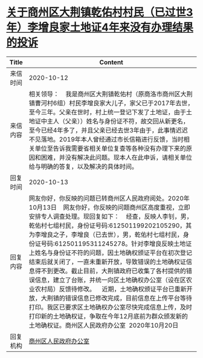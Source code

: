 # [关于商州区大荆镇乾佑村村民（已过世3年）李增良家土地证4年来没有办理结果的投诉](http://www.shangluo.gov.cn/zmhd/ldxxxx.jsp?urltype=leadermail.LeaderMailContentUrl&wbtreeid=1112&leadermailid=6517)

| Title |                                                                                                                                                                                                                     Content                                                                                                                                                                                                                      |
|:-----:|--------------------------------------------------------------------------------------------------------------------------------------------------------------------------------------------------------------------------------------------------------------------------------------------------------------------------------------------------------------------------------------------------------------------------------------------------|
| 来信时间  | 2020-10-12                                                                                                                                                                                                                                                                                                                                                                                                                                       |
| 来信内容  | 相关领导：    我是商州区大荆镇乾佑村（原商洛市商州区大荆镇曹河村6组）村民李增良家大儿子，家父已于2017年去世，至今三年。父亲在世时，村上统一登记下发了土地证，由于土地证中主人（父亲））姓名与身份证不符，故交回从新更名，至今已经4年多了，并且父亲已经去世3年由于，此事情迟迟不见落地。2019年本人曾经通过市长信箱进行反馈，当时相关单位至告诉我需要省相关单位复查等各种没有办理下来的原因和困难，并没有解决此问题。现本人在此申诉，请相关单位给与明确的答复，以及解决的具体时间。                                                                                                                                                                                                 |
| 回复时间  | 2020-10-13                                                                                                                                                                                                                                                                                                                                                                                                                                       |
| 回复内容  | 网友你好，你反映的问题已转商州区人民政府阅处。2020年10月13日    网友你好，你反映的问题商州区高度重视，立即安排专人调查处理。现回复如下：    经查，反映人李钊，男，乾佑村七组村民，身份证号码:612501199202105290，其为李增良之子，李增良（已去世），男，乾佑村七组村民，身份证号码:612501195311245278。针对李增良反映土地证上姓名与身份证不符的问题，因土地确权颁证平台在初次登记结束后就关闭了，一直未重新开放，导致错误的土地确权证信息得不到更改。截止目前，大荆镇政府已收集了各村提供的错误信息，建立了台账，并统一向区土地确权办公室（设在区农业农村局）反馈待修改。    近期，土地确权颁证平台已重新开放，大荆镇的错误信息已修改完成，目前信息在上传平台等待打印。我区已要求区土地确权办公室尽快完成信息上传，及时打印新的土地确权证，争取在今年12月底前为群众颁发新的土地确权证。商州区人民政府办公室  2020年10月20日 |
| 回复机构  | [商州区人民政府办公室](../../category/agencies/商州区人民政府办公室.md)                                                                                                                                                                                                                                                                                                                                                                                              |